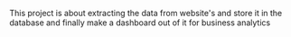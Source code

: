 This project is about extracting the data from website's and store it in the database and finally make a dashboard out of it for business analytics
